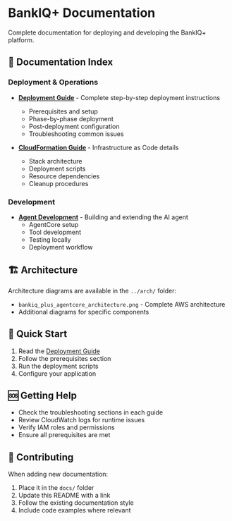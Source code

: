 # BankIQ+ Documentation

Complete documentation for deploying and developing the BankIQ+ platform.

## 📖 Documentation Index

### Deployment & Operations
- **[Deployment Guide](DEPLOYMENT_GUIDE.md)** - Complete step-by-step deployment instructions
  - Prerequisites and setup
  - Phase-by-phase deployment
  - Post-deployment configuration
  - Troubleshooting common issues

- **[CloudFormation Guide](CLOUDFORMATION_GUIDE.md)** - Infrastructure as Code details
  - Stack architecture
  - Deployment scripts
  - Resource dependencies
  - Cleanup procedures

### Development
- **[Agent Development](AGENT_DEVELOPMENT.md)** - Building and extending the AI agent
  - AgentCore setup
  - Tool development
  - Testing locally
  - Deployment workflow

## 🏗️ Architecture

Architecture diagrams are available in the `../arch/` folder:
- `bankiq_plus_agentcore_architecture.png` - Complete AWS architecture
- Additional diagrams for specific components

## 🚀 Quick Start

1. Read the [Deployment Guide](DEPLOYMENT_GUIDE.md)
2. Follow the prerequisites section
3. Run the deployment scripts
4. Configure your application

## 🆘 Getting Help

- Check the troubleshooting sections in each guide
- Review CloudWatch logs for runtime issues
- Verify IAM roles and permissions
- Ensure all prerequisites are met

## 📝 Contributing

When adding new documentation:
1. Place it in the `docs/` folder
2. Update this README with a link
3. Follow the existing documentation style
4. Include code examples where relevant

